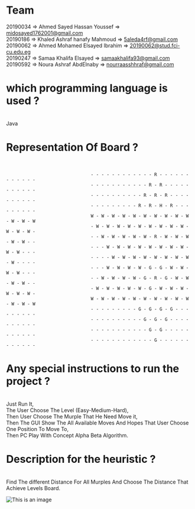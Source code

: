 
<h1> Team </h1>

  20190034 => Ahmed Sayed Hassan Youssef      => midosayed1762001@gmail.com <br>
  20190186 => Khaled Ashraf hanafy Mahmoud    => 5aleda4rf@gmail.com <br>
  20190062 => Ahmed Mohamed Elsayed Ibrahim   => 20190062@stud.fci-cu.edu.eg <br>
  20190247 => Samaa Khalifa Elsayed           => samaakhalifa93@gmail.com <br>
  20190592 => Noura Ashraf AbdElnaby          => nourraasshhraf@gmail.com <br>
    
    
<h1>which programming language is used ?</h1> <br>
Java <br>




<h1>Representation Of Board ?</h1> <br>

                                    - - - - - - - - - - - - R - - - - - - - - - - - -
                                    - - - - - - - - - - - R - R - - - - - - - - - - -
                                    - - - - - - - - - - R - R - R - - - - - - - - - -
                                    - - - - - - - - - R - R - H - R - - - - - - - - -
                                    W - W - W - W - W - W - W - W - W - W - W - W - W
                                    - W - W - W - W - W - W - W - W - W - W - W - W -
                                    - - W - W - W - W - W - R - W - W - W - W - W - -
                                    - - - W - W - W - W - W - W - W - W - W - W - - -
                                    - - - - W - W - W - W - W - W - W - W - W - - - -
                                    - - - W - W - W - W - G - G - W - W - W - W - - -
                                    - - W - W - W - W - G - R - G - W - W - W - W - -
                                    - W - W - W - W - W - G - W - W - W - W - W - W -
                                    W - W - W - W - W - W - W - W - W - W - W - W - W
                                    - - - - - - - - - G - G - G - G - - - - - - - - -
                                    - - - - - - - - - - G - G - G - - - - - - - - - -
                                    - - - - - - - - - - - G - G - - - - - - - - - - -
                                    - - - - - - - - - - - - G - - - - - - - - - - - -

<h1>Any special instructions to run the project ?</h1> <br>
Just Run It,<br>
The User Choose The Level (Easy-Medium-Hard),<br>
Then User Choose The Murple That He Need Move it,<br>
Then The GUI Show The All Available Moves And Hopes That User Choose One Position To Move To,<br>
Then PC Play With Concept Alpha Beta Algorithm.<br>

<h1>Description for the heuristic ?</h1><br>
Find The different Distance For All Murples And Choose The Distance That Achieve Levels Board.<br>

![This is an image](https://github.com/NouraAshraff/AI-Project-Chineese-checker/blob/master/chinessgame_explain.gif?raw=true)

